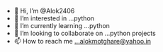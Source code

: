 - 👋 Hi, I’m @Alok2406
- 👀 I’m interested in ...python
- 🌱 I’m currently learning ...python
- 💞️ I’m looking to collaborate on ...python projects
- 📫 How to reach me ...alokmotghare@yahoo.in

<!---
Alok2406/Alok2406 is a ✨ special ✨ repository because its `README.md` (this file) appears on your GitHub profile.
You can click the Preview link to take a look at your changes.
--->
